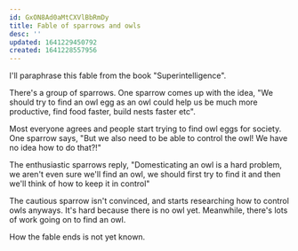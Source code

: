 ```yaml
---
id: GxON8Ad0aMtCXVlBbRmDy
title: Fable of sparrows and owls
desc: ''
updated: 1641229450792
created: 1641228557956
---
```


I'll paraphrase this fable from the book "Superintelligence".

There's a group of sparrows. One sparrow comes up with the idea, "We should try to find an owl egg as an owl could help us be much more productive, find food faster, build nests faster etc".

Most everyone agrees and people start trying to find owl eggs for society. One sparrow says, "But we also need to be able to control the owl! We have no idea how to do that?!"

The enthusiastic sparrows reply, "Domesticating an owl is a hard problem, we aren't even sure we'll find an owl, we should first try to find it and then we'll think of how to keep it in control"

The cautious sparrow isn't convinced, and starts researching how to control owls anyways. It's hard because there is no owl yet. Meanwhile, there's lots of work going on to find an owl.

How the fable ends is not yet known.
